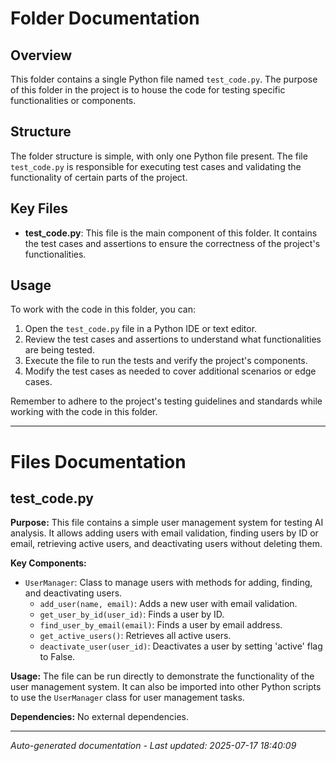 # Folder Documentation

## Overview
This folder contains a single Python file named `test_code.py`. The purpose of this folder in the project is to house the code for testing specific functionalities or components.

## Structure
The folder structure is simple, with only one Python file present. The file `test_code.py` is responsible for executing test cases and validating the functionality of certain parts of the project.

## Key Files
- **test_code.py**: This file is the main component of this folder. It contains the test cases and assertions to ensure the correctness of the project's functionalities.

## Usage
To work with the code in this folder, you can:
1. Open the `test_code.py` file in a Python IDE or text editor.
2. Review the test cases and assertions to understand what functionalities are being tested.
3. Execute the file to run the tests and verify the project's components.
4. Modify the test cases as needed to cover additional scenarios or edge cases.

Remember to adhere to the project's testing guidelines and standards while working with the code in this folder.

---

# Files Documentation

## test_code.py

**Purpose:** This file contains a simple user management system for testing AI analysis. It allows adding users with email validation, finding users by ID or email, retrieving active users, and deactivating users without deleting them.

**Key Components:**
- `UserManager`: Class to manage users with methods for adding, finding, and deactivating users.
  - `add_user(name, email)`: Adds a new user with email validation.
  - `get_user_by_id(user_id)`: Finds a user by ID.
  - `find_user_by_email(email)`: Finds a user by email address.
  - `get_active_users()`: Retrieves all active users.
  - `deactivate_user(user_id)`: Deactivates a user by setting 'active' flag to False.

**Usage:** The file can be run directly to demonstrate the functionality of the user management system. It can also be imported into other Python scripts to use the `UserManager` class for user management tasks.

**Dependencies:** No external dependencies.

---
*Auto-generated documentation - Last updated: 2025-07-17 18:40:09*
